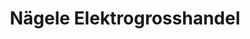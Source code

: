 ---
title: "Nägele Elektrogrosshandel"
url: /nuernberg/naegele-elektrogrosshandel/
shop: Elektronik
---